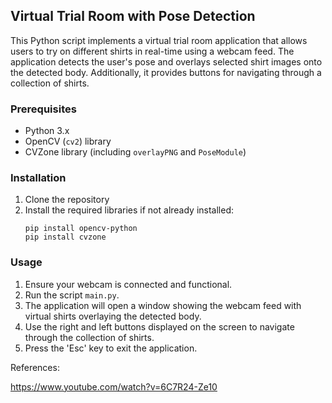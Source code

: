 
## Virtual Trial Room with Pose Detection

This Python script implements a virtual trial room application that allows users to try on different shirts in real-time using a webcam feed. The application detects the user's pose and overlays selected shirt images onto the detected body. Additionally, it provides buttons for navigating through a collection of shirts.

### Prerequisites

- Python 3.x
- OpenCV (`cv2`) library
- CVZone library (including `overlayPNG` and `PoseModule`)

### Installation

1. Clone the repository 
2. Install the required libraries if not already installed:
   ```
   pip install opencv-python
   pip install cvzone
   ```

### Usage

1. Ensure your webcam is connected and functional.
2. Run the script `main.py`.
3. The application will open a window showing the webcam feed with virtual shirts overlaying the detected body.
4. Use the right and left buttons displayed on the screen to navigate through the collection of shirts.
5. Press the 'Esc' key to exit the application.


References: 

https://www.youtube.com/watch?v=6C7R24-Ze10

